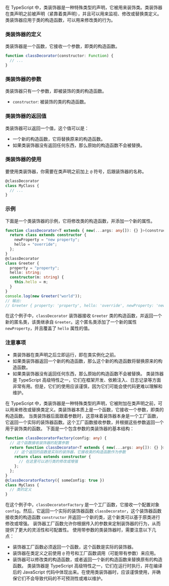在 TypeScript 中，类装饰器是一种特殊类型的声明，它被用来装饰类。类装饰器在类声明之前被声明（紧靠着类声明），并且可以用来监视、修改或替换类定义。类装饰器应用于类的构造函数，可以用来修改类的行为。

### 类装饰器的定义

类装饰器是一个函数，它接收一个参数，即类的构造函数。

```typescript
function classDecorator(constructor: Function) {
  // ...
}
```

### 类装饰器的参数

类装饰器只有一个参数，即被装饰的类的构造函数。

- `constructor`: 被装饰的类的构造函数。

### 类装饰器的返回值

类装饰器可以返回一个值，这个值可以是：

- 一个新的构造函数，它将替换原来的构造函数。
- 如果类装饰器没有返回任何东西，那么原始的构造函数不会被替换。

### 类装饰器的使用

要使用类装饰器，你需要在类声明之前加上 `@` 符号，后跟装饰器的名称。

```typescript
@classDecorator
class MyClass {
  // ...
}
```

### 示例

下面是一个类装饰器的示例，它将修改类的构造函数，并添加一个新的属性。

```typescript
function classDecorator<T extends { new(...args: any[]): {} }>(constructor: T) {
  return class extends constructor {
    newProperty = "new property";
    hello = "override";
  };
}
@classDecorator
class Greeter {
  property = "property";
  hello: string;
  constructor(m: string) {
    this.hello = m;
  }
}
console.log(new Greeter("world"));
// 输出:
// Greeter { property: 'property', hello: 'override', newProperty: 'new property' }
```

在这个例子中，`classDecorator` 装饰器接收 `Greeter` 类的构造函数，并返回一个新的匿名类，该类继承自 `Greeter`。这个匿名类添加了一个新的属性 `newProperty`，并且覆盖了 `hello` 属性的值。

### 注意事项

- 类装饰器在类声明之后立即运行，即在类实例化之前。
- 如果类装饰器返回一个新的构造函数，那么这个新的构造函数将替换原来的构造函数。
- 如果类装饰器没有返回任何东西，那么原始的构造函数不会被替换。
  类装饰器是 TypeScript 高级特性之一，它们在框架开发、依赖注入、日志记录等方面非常有用。但是，它们的使用应该谨慎，因为它们可能会使代码更难以理解和维护。


在 TypeScript 中，类装饰器是一种特殊类型的声明，它被附加在类声明之前，可以用来修改或替换类定义。类装饰器本质上是一个函数，它接收一个参数，即类的构造函数。
当类装饰器后面跟着参数时，这意味着装饰器本身是一个工厂函数，它返回一个实际的装饰器函数。这个工厂函数接收参数，并根据这些参数返回一个用于装饰类的函数。
下面是一个包含参数的类装饰器的基本结构：

```typescript
function classDecoratorFactory(config: any) {
  // 这个函数接收装饰器的配置参数
  return function classDecorator<T extends { new(...args: any[]): {} }>(constructor: T) {
    // 这个返回的函数是实际的装饰器，它接收类的构造函数作为参数
    return class extends constructor {
      // 在这里可以进行类的修改或增强
    };
  };
}
@classDecoratorFactory({ someConfig: true })
class MyClass {
  // 类的定义
}
```

在这个例子中，`classDecoratorFactory` 是一个工厂函数，它接收一个配置对象 `config`。然后，它返回一个实际的装饰器函数 `classDecorator`，这个装饰器函数接收类的构造函数 `constructor` 并返回一个新的类，这个新类可以基于原类进行修改或增强。
装饰器工厂函数允许你根据传入的参数来定制装饰器的行为，从而提供了更大的灵活性和可配置性。
使用带参数的类装饰器时，需要注意以下几点：

- 装饰器工厂函数必须返回一个函数，这个函数是实际的装饰器。
- 装饰器在类定义之前使用 `@` 符号和工厂函数调用（可能带有参数）来应用。
- 装饰器可以修改类的构造函数，或者返回一个新的构造函数来替换原有的构造函数。
  类装饰器是 TypeScript 高级特性之一，它们在运行时执行，并在编译后的 JavaScript 代码中体现出来。在使用类装饰器时，应该谨慎使用，并确保它们不会导致代码的不可预测性或难以维护。
